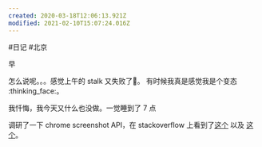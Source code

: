 ```yaml
---
created: 2020-03-18T12:06:13.921Z
modified: 2021-02-10T15:07:24.016Z
---
```

#日记 #北京

<!-- @timer "date":"Wed Feb 12 2020 09:13:36 GMT+0800 (CST)" -->

早

<!-- @timer "date":"Wed Feb 12 2020 13:34:34 GMT+0800 (China Standard Time)","duration":"about 4 hours" -->

怎么说呢。。。感觉上午的 stalk 又失败了:new_moon_with_face:。 有时候我真是感觉我是个变态 :thinking_face:。

<!-- @timer "date":"Wed Feb 12 2020 20:39:39 GMT+0800 (China Standard Time)","duration":"about 7 hours" -->

我忏悔，我今天又什么也没做。一觉睡到了 7 点

<!-- @timer "date":"Wed Feb 12 2020 21:22:15 GMT+0800 (China Standard Time)","duration":"43 minutes" -->

调研了一下 chrome screenshot API，在 stackoverflow 上看到了[这个](https://stackoverflow.com/questions/4573956/taking-screenshot-using-javascript-for-chrome-extensions/4574782) 以及 [这个](https://stackoverflow.com/questions/38181137/how-can-i-take-screenshot-of-some-specific-area-using-javascript-in-chrome-exten)。
